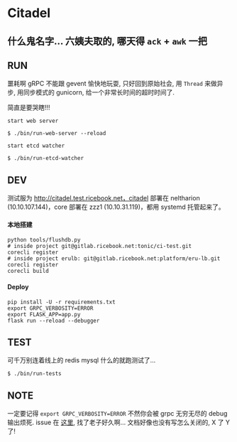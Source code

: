 # Citadel

## 什么鬼名字... 六姨夫取的, 哪天得 `ack` + `awk` 一把

## RUN

噩耗啊 gRPC 不能跟 gevent 愉快地玩耍, 只好回到原始社会, 用 `Thread` 来做异步, 用同步模式的 gunicorn, 给一个非常长时间的超时时间了.

简直是要哭瞎!!!

```shell
start web server

$ ./bin/run-web-server --reload

start etcd watcher

$ ./bin/run-etcd-watcher
```

## DEV

测试服为 http://citadel.test.ricebook.net，citadel 部署在 neltharion (10.10.107.144)，core 部署在 zzz1 (10.10.31.119)，都用 systemd 托管起来了。

#### 本地搭建

```shell
python tools/flushdb.py
# inside project git@gitlab.ricebook.net:tonic/ci-test.git
corecli register
# inside project erulb: git@gitlab.ricebook.net:platform/eru-lb.git
corecli register
corecli build
```

#### Deploy

```shell
pip install -U -r requirements.txt
export GRPC_VERBOSITY=ERROR
export FLASK_APP=app.py
flask run --reload --debugger
```

## TEST

可千万别连着线上的 redis mysql 什么的就跑测试了...

```shell
$ ./bin/run-tests
```

## NOTE

一定要记得 `export GRPC_VERBOSITY=ERROR` 不然你会被 grpc 无穷无尽的 debug 输出烦死. issue 在 [这里](https://github.com/grpc/grpc/issues/6584), 找了老子好久啊... 文档好像也没有写怎么关闭的, X 了 Y 了!
